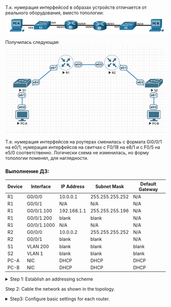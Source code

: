 Т.к. нумерация интерфейсоd в образах устройств отличается от реального оборудования, вместо топологии:
![](https://github.com/Etherne1/otus_network_engineer/blob/main/Lab03/Pasted%20image%2020241020151723.png?raw=true)  


Получилась следующая:  
![](https://github.com/Etherne1/otus_network_engineer/blob/main/Lab03/Pasted%20image%2020241020152404.png?raw=true)

Т.е. нумерация интерфейсов на роутерах сменилась с формата Gi0/0/1 на e0/1; нумерация интерфейсов на свитчах с F0/18 на e8/1 и с F0/5 на e5/0 соответственно.
Логически схема не изменилась, но форму топологии поменял, для наглядности.

### Выполнение ДЗ:


|Device|Interface|IP Address|Subnet Mask|Default Gateway|
|---|---|---|---|---|
|R1|G0/0/0|10.0.0.1|255.255.255.252|N/A|
|R1|G0/0/1|N/A|N/A|N/A|
|R1|G0/0/1.100|192.168.1.1|255.255.255.196|N/A|
|R1|G0/0/1.200|blank|blank|N/A|
|R1|G0/0/1.1000|N/A|N/A|N/A|
|R2|G0/0/0|10.0.0.2|255.255.255.252|N/A|
|R2|G0/0/1|blank|blank|N/A|
|S1|VLAN 200|blank|blank|blank|
|S2|VLAN 1|blank|blank|blank|
|PC-A|NIC|DHCP|DHCP|DHCP|
|PC-B|NIC|DHCP|DHCP|DHCP|



<details>
  <summary> Step 1: Establish an addressing scheme</summary>
 Subnet the network 192.168.1.0/24 to meet the following requirements:

a. One subnet, “Subnet A”, supporting 58 hosts (the client VLAN at R1).

Subnet A: 
```
192.168.1.0/26
```

Record the first IP address in the Addressing Table for R1 G0/0/1.100.

b. One subnet, “Subnet B”, supporting 28 hosts (the management VLAN at R1).

Subnet B: 
```
192.168.1.64/27
```

Record the first IP address in the Addressing Table for R1 G0/0/1.200. Record the second IP address in the Address Table for S1 VLAN 200 and enter the associated default gateway.

c. One subnet, “Subnet C”, supporting 12 hosts (the client network at R2).

Subnet C: 
```
192.168.1.96/28
```

Record the first IP address in the Addressing Table for R2 G0/0/1.
  
</details>

  Step 2: Cable the network as shown in the topology.
 
<details>
 <summary> Step3: Configure basic settings for each router.</summary>


```
ena
clock set 14:40:00 20 october 2024
conf t
no ip domain-lookup
banner motd "unauthorized access is prohibited"
line vty 0 4
 login local
 password cisco
 line con 0 
 password cisco
 logging syn
enable secret cisco
service password-encryption
end
wr
```

</details>
